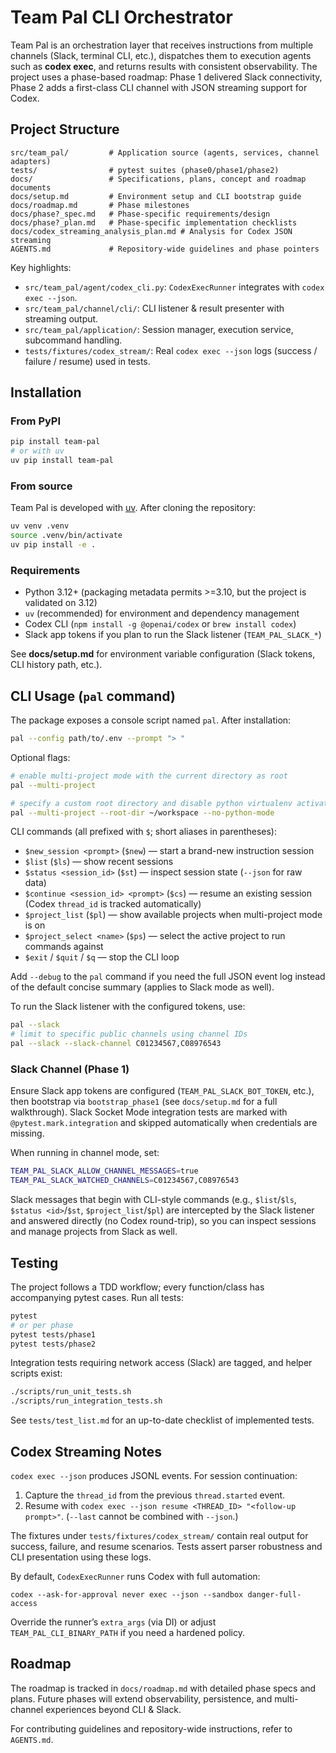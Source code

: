 # Team Pal CLI Orchestrator

Team Pal is an orchestration layer that receives instructions from multiple channels (Slack, terminal CLI, etc.), dispatches them to execution agents such as **codex exec**, and returns results with consistent observability. The project uses a phase-based roadmap: Phase 1 delivered Slack connectivity, Phase 2 adds a first-class CLI channel with JSON streaming support for Codex.

## Project Structure

```
src/team_pal/         # Application source (agents, services, channel adapters)
tests/                # pytest suites (phase0/phase1/phase2)
docs/                 # Specifications, plans, concept and roadmap documents
docs/setup.md         # Environment setup and CLI bootstrap guide
docs/roadmap.md       # Phase milestones
docs/phase?_spec.md   # Phase-specific requirements/design
docs/phase?_plan.md   # Phase-specific implementation checklists
docs/codex_streaming_analysis_plan.md # Analysis for Codex JSON streaming
AGENTS.md             # Repository-wide guidelines and phase pointers
```

Key highlights:
- `src/team_pal/agent/codex_cli.py`: `CodexExecRunner` integrates with `codex exec --json`.
- `src/team_pal/channel/cli/`: CLI listener & result presenter with streaming output.
- `src/team_pal/application/`: Session manager, execution service, subcommand handling.
- `tests/fixtures/codex_stream/`: Real `codex exec --json` logs (success / failure / resume) used in tests.

## Installation

### From PyPI

```bash
pip install team-pal
# or with uv
uv pip install team-pal
```

### From source

Team Pal is developed with [uv](https://github.com/astral-sh/uv). After cloning the repository:

```bash
uv venv .venv
source .venv/bin/activate
uv pip install -e .
```

### Requirements

- Python 3.12+ (packaging metadata permits >=3.10, but the project is validated on 3.12)
- `uv` (recommended) for environment and dependency management
- Codex CLI (`npm install -g @openai/codex` or `brew install codex`)
- Slack app tokens if you plan to run the Slack listener (`TEAM_PAL_SLACK_*`)

See **docs/setup.md** for environment variable configuration (Slack tokens, CLI history path, etc.).

## CLI Usage (`pal` command)

The package exposes a console script named `pal`. After installation:

```bash
pal --config path/to/.env --prompt "> "
```

Optional flags:

```bash
# enable multi-project mode with the current directory as root
pal --multi-project

# specify a custom root directory and disable python virtualenv activation
pal --multi-project --root-dir ~/workspace --no-python-mode
```

CLI commands (all prefixed with `$`; short aliases in parentheses):
- `$new_session <prompt>` (`$new`) — start a brand-new instruction session
- `$list` (`$ls`) — show recent sessions
- `$status <session_id>` (`$st`) — inspect session state (`--json` for raw data)
- `$continue <session_id> <prompt>` (`$cs`) — resume an existing session (Codex `thread_id` is tracked automatically)
- `$project_list` (`$pl`) — show available projects when multi-project mode is on
- `$project_select <name>` (`$ps`) — select the active project to run commands against
- `$exit` / `$quit` / `$q` — stop the CLI loop

Add `--debug` to the `pal` command if you need the full JSON event log instead of the default concise summary (applies to Slack mode as well).

To run the Slack listener with the configured tokens, use:

```bash
pal --slack
# limit to specific public channels using channel IDs
pal --slack --slack-channel C01234567,C08976543
```

### Slack Channel (Phase 1)

Ensure Slack app tokens are configured (`TEAM_PAL_SLACK_BOT_TOKEN`, etc.), then bootstrap via `bootstrap_phase1` (see `docs/setup.md` for a full walkthrough). Slack Socket Mode integration tests are marked with `@pytest.mark.integration` and skipped automatically when credentials are missing.

When running in channel mode, set:

```bash
TEAM_PAL_SLACK_ALLOW_CHANNEL_MESSAGES=true
TEAM_PAL_SLACK_WATCHED_CHANNELS=C01234567,C08976543
```

Slack messages that begin with CLI-style commands (e.g., `$list`/`$ls`, `$status <id>`/`$st`, `$project_list`/`$pl`) are intercepted by the Slack listener and answered directly (no Codex round-trip), so you can inspect sessions and manage projects from Slack as well.

## Testing

The project follows a TDD workflow; every function/class has accompanying pytest cases. Run all tests:

```bash
pytest
# or per phase
pytest tests/phase1
pytest tests/phase2
```

Integration tests requiring network access (Slack) are tagged, and helper scripts exist:

```bash
./scripts/run_unit_tests.sh
./scripts/run_integration_tests.sh
```

See `tests/test_list.md` for an up-to-date checklist of implemented tests.

## Codex Streaming Notes

`codex exec --json` produces JSONL events. For session continuation:

1. Capture the `thread_id` from the previous `thread.started` event.
2. Resume with `codex exec --json resume <THREAD_ID> "<follow-up prompt>"`. (`--last` cannot be combined with `--json`.)

The fixtures under `tests/fixtures/codex_stream/` contain real output for success, failure, and resume scenarios. Tests assert parser robustness and CLI presentation using these logs.

By default, `CodexExecRunner` runs Codex with full automation:

```
codex --ask-for-approval never exec --json --sandbox danger-full-access
```

Override the runner’s `extra_args` (via DI) or adjust `TEAM_PAL_CLI_BINARY_PATH` if you need a hardened policy.

## Roadmap

The roadmap is tracked in `docs/roadmap.md` with detailed phase specs and plans. Future phases will extend observability, persistence, and multi-channel experiences beyond CLI & Slack.

For contributing guidelines and repository-wide instructions, refer to `AGENTS.md`.
